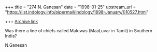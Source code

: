 +++
title = "274 N. Ganesan"
date = "1998-01-25"
upstream_url = "https://list.indology.info/pipermail/indology/1998-January/010527.html"

+++
[Archive link](https://list.indology.info/pipermail/indology/1998-January/010527.html)

Was there a line of chiefs called Maluwas (MaaLuvar in Tamil)
in Southern India?

N.Ganesan



